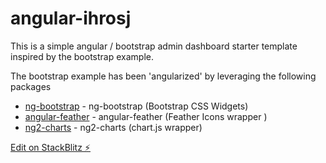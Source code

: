 # angular-ihrosj

This is a simple angular / bootstrap admin dashboard starter template inspired by the bootstrap example. 

The bootstrap example has been 'angularized' by leveraging the following packages

+ [ng-bootstrap](https://ng-bootstrap.github.io/#/home) - ng-bootstrap (Bootstrap CSS Widgets)
+ [angular-feather](https://github.com/michaelbazos/angular-feather) - angular-feather (Feather Icons wrapper )
+ [ng2-charts](https://github.com/valor-software/ng2-charts) - ng2-charts (chart.js wrapper)


[Edit on StackBlitz ⚡️](https://stackblitz.com/edit/angular-ihrosj)